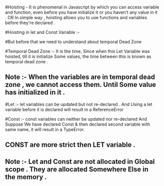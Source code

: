 #Hoisting - It is phenomenal in Javascript by which you can access variable and function, 
           even before you have initialize it or you haven't any value in it .
           OR
           In simple way , hoisting allows you to use functions and variables before they're declared .

#Hoisting in let and Const Variable :-

#But before that we need to understand about temporal Dead Zone 

#Temporal Dead Zone :- It is the time, Since when this Let Variable was hoisted, till it is initialize
                      Some values, the time between this is known as temporal dead zone .

## Note :- When the variables are in temporal dead zone , we cannot access them. Until Some value has initialized in it .

#Let :- let variables can be updated but not re-declared .
       And Using a let variable before it is declared will result in a ReferenceError

#Const :- const variables can neither be updated nor re-declared
          And Suppose We have declared Const & then declared second variable with same name, it will result in a TypeError.

## CONST are more strict then LET variable .

## Note :- Let and Const are not allocated in Global scope . They are allocated Somewhere Else in the memory .
